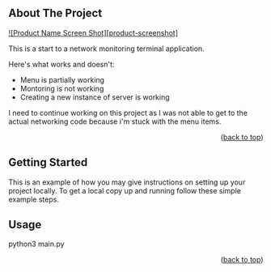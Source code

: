 <a name="readme-top"></a>

<!-- ABOUT THE PROJECT -->

## About The Project

[![Product Name Screen Shot][product-screenshot]](https://example.com)

This is a start to a network monitoring terminal application.

Here's what works and doesn't:

- Menu is partially working
- Montoring is not working
- Creating a new instance of server is working

I need to continue working on this project as I was not able to get to the actual networking code because i'm stuck with the menu items.

<p align="right">(<a href="#readme-top">back to top</a>)</p>

<!-- GETTING STARTED -->

## Getting Started

This is an example of how you may give instructions on setting up your project locally.
To get a local copy up and running follow these simple example steps.

<!-- USAGE EXAMPLES -->

## Usage

python3 main.py

<p align="right">(<a href="#readme-top">back to top</a>)</p>
